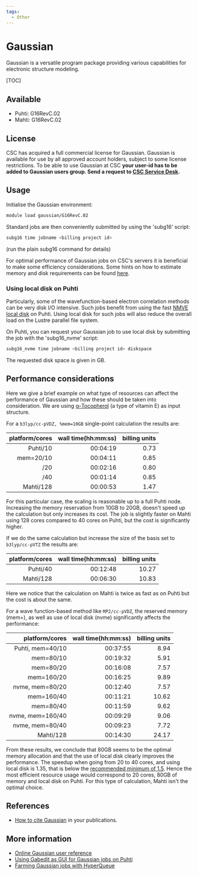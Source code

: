 ```yaml
---
tags:
  - Other
---
```


# Gaussian

Gaussian is a versatile program package providing various capabilities for electronic
structure modeling.

[TOC]

## Available

- Puhti: G16RevC.02
- Mahti: G16RevC.02

## License

CSC has acquired a full commercial license for Gaussian. Gaussian is available for use by
all approved account holders, subject to some license restrictions. To be able to use
Gaussian at CSC **your user-id has to be added to Gaussian users group. Send a request to
[CSC Service Desk](../support/contact.md).**

## Usage

Initialise the Gaussian environment:

```bash
module load gaussian/G16RevC.02
```

Standard jobs are then conveniently submitted by using the 'subg16' script:

```bash
subg16 time jobname <billing project id>
```

(run the plain subg16 command for details)

For optimal performance of Gaussian jobs on CSC's servers it is beneficial to make some
efficiency considerations. Some hints on how to estimate memory and disk requirements can
be found [here](http://gaussian.com/running/?tabid=3).

### Using local disk on Puhti

Particularly, some of the wavefunction-based electron correlation methods can
be very disk I/O intensive. Such jobs benefit from using the fast [NMVE local
disk](../../computing/running/creating-job-scripts-puhti/#local-storage) on
Puhti. Using local disk for such jobs will also reduce the overall load on the
Lustre parallel file system.

On Puhti, you can request your Gaussian job to use local disk by submitting the
job with the 'subg16_nvme' script:

```bash
subg16_nvme time jobname <billing project id> diskspace
```

The requested disk space is given in GB.

## Performance considerations

Here we give a brief example on what type of resources can affect the performance
of Gaussian and how these should be taken into consideration. We are using
[α-Tocopherol](https://en.wikipedia.org/wiki/%CE%91-Tocopherol) (a type of vitamin
E) as input structure.

For a `b3lyp/cc-pVDZ, %mem=10GB` single-point calculation the results are:

| platform/cores      | wall time(hh:mm:ss) |  billing units       |
| ------------------: | ------------------: |  ------------------: |
| Puhti/10            | 00:04:19            |  0.73                |
| mem=20/10           | 00:04:11            |  0.85                |
|      /20            | 00:02:16            |  0.80                |
|      /40            | 00:01:14            |  0.85                |
| Mahti/128           | 00:00:53            |  1.47                |

For this particular case, the scaling is reasonable up to a full Puhti node. Increasing
the memory reservation from 10GB to 20GB, doesn't speed up the calculation but only
increases its cost. The job is slightly faster on Mahti using 128 cores compared to
40 cores on Puhti, but the cost is significantly higher.

If we do the same calculation but increase the size of the basis set to `b3lyp/cc-pVTZ`
the results are:

| platform/cores      | wall time(hh:mm:ss) |  billing units       |
| ------------------: | ------------------: |  ------------------: |
| Puhti/40            | 00:12:48            |  10.27               |
| Mahti/128           | 00:06:30            |  10.83               |

Here we notice that the calculation on Mahti is twice as fast as on Puhti but the cost
is about the same.

For a  wave function-based method like `MP2/cc-pVDZ`, the reserved memory (mem=), as
well as use of local disk (nvme) significantly affects the performance:

| platform/cores      | wall time(hh:mm:ss) |  billing units       |
| ------------------: | ------------------: |  ------------------: |
| Puhti, mem=40/10    | 00:37:55            |  8.94                |
|        mem=80/10    | 00:19:32            |  5.91                |
|        mem=80/20    | 00:16:08            |  7.57                |
|        mem=160/20   | 00:16:25            |  9.89                |
|  nvme, mem=80/20    | 00:12:40            |  7.57                |
|        mem=160/40   | 00:11:21            | 10.62                |
|        mem=80/40    | 00:11:59            |  9.62                |
|  nvme, mem=160/40   | 00:09:29            |  9.06                |
|  nvme, mem=80/40    | 00:09:23            |  7.72                |
| Mahti/128           | 00:14:30            | 24.17                |

From these results, we conclude that 80GB seems to be the optimal memory allocation and
that the use of local disk clearly improves the performance. The speedup when going from
20 to 40 cores, and using local disk is 1.35, that is below the [recommended minimum of
1.5](../../accounts/how-to-access-mahti-large-partition/#scalability-testing). Hence the
most efficient resource usage would correspond to 20 cores, 80GB of memory and local disk
on Puhti. For this type of calculation, Mahti isn't the optimal choice.

## References

- [How to cite Gaussian](http://gaussian.com/citation_b01/) in your publications.

## More information

- [Online Gaussian user reference](http://gaussian.com/man/)
- [Using Gabedit as GUI for Gaussian jobs on Puhti](../support/tutorials/gabedit_gaussian.md)
- [Farming Gaussian jobs with HyperQueue](https://csc-training.github.io/csc-env-eff/hands-on/throughput/gaussian_hq.html)
